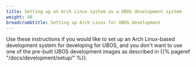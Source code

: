 ```yaml
---
title: Setting up an Arch Linux system as a UBOS development system
weight: 40
breadcrumbtitle: Setting up Arch Linux for UBOS development
---
```


Use these instructions if you would like to set up an Arch Linux-based development
system for developing for UBOS, and you don't want to use one of the pre-built
UBOS development images as described in
{{% pageref "/docs/development/setup/" %}}.
